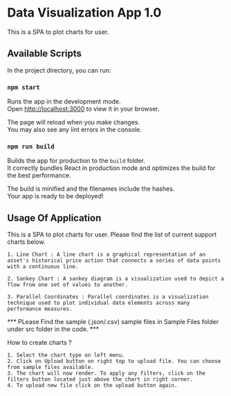 # Data Visualization App 1.0

This is a SPA to plot charts for user.

## Available Scripts

In the project directory, you can run:

### `npm start`

Runs the app in the development mode.\
Open [http://localhost:3000](http://localhost:3000) to view it in your browser.

The page will reload when you make changes.\
You may also see any lint errors in the console.

### `npm run build`

Builds the app for production to the `build` folder.\
It correctly bundles React in production mode and optimizes the build for the best performance.

The build is minified and the filenames include the hashes.\
Your app is ready to be deployed!

## Usage Of Application

This is a SPA to plot charts for user. Please find the list of current support charts below.

    1. Line Chart : A line chart is a graphical representation of an asset's historical price action that connects a series of data points with a continuous line.

    2. Sankey Chart : A sankey diagram is a visualization used to depict a flow from one set of values to another.

    3. Parallel Coordinates : Parallel coordinates is a visualization technique used to plot individual data elements across many performance measures.

*** PLease Find the sample (.json/.csv) sample files in Sample Files folder under src folder in the code. ***

How to create charts ?

    1. Select the chart type on left menu.
    2. Click on Upload button on right top to upload file. You can choose from sample files available.
    3. The chart will now render. To apply any filters, click on the filters button located just above the chart in right corner.
    4. To upload new file click on the upload button again. 